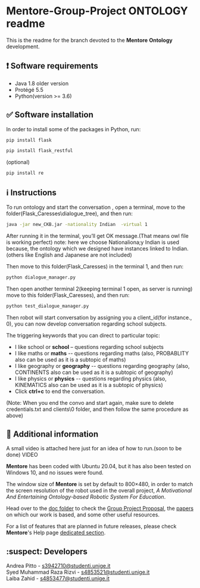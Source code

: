 # Mentore-Group-Project ONTOLOGY  readme

This is the readme for the branch devoted to the **Mentore** **Ontology** development.

## :exclamation: Software requirements

* Java 1.8 older version
*	Protégé 5.5
*	Python(version >= 3.6)


## :white_check_mark: Software installation

In order to install some of the packages in Python, run:

```bash
pip install flask
```
```bash
pip install flask_restful
```
(optional)
```bash
pip install re
```


## :information_source: Instructions

To run ontology and start the conversation , open a terminal, move to the folder(Flask_Caresses\dialogue_tree), and then run: 

```bash
java -jar new_CKB.jar -nationality Indian  -virtual 1
```

After running it in the terminal, you’ll get OK message.(That means owl file is working perfect)
note: here we choose Nationaliona;y Indian is used because, the ontology which we designed have instances linked to Indian.(others like English and Japanese are not included)

Then move to this folder(Flask_Caresses) in the terminal 1, and then run:
```bash
python dialogue_manager.py 
```

Then open another terminal 2(keeping terminal 1 open, as server is running) move to this folder(Flask_Caresses), and then run:
```bash
python test_dialogue_manager.py 
```

Then robot will start conversation by assigning you a client_id(for instance., 0), you can now develop conversation regarding school subjects.

The triggering keywords that you can direct to particular topic:

* I like school or **school** – questions regarding school subjects
* I like maths or **maths** -- questions regarding maths (also, PROBABLITY also can be used as it is a subtopic of maths)
* I like geography or **geography** -- questions regarding geography (also, CONTINENTS also can be used as it is a subtopic of geography)
* I like physics or **physics** -- questions regarding physics (also, KINEMATICS also can be used as it is a subtopic of physics)
* Click **ctrl+c** to end the conversation.

(Note: When you end the convo and start again, make sure to delete credentials.txt and clients\0 folder, and then follow the same procedure as above)

## 📰 Additional information
A small video is attached here just for an idea of how to run.(soon to be done)
VIDEO





**Mentore** has been coded with Ubuntu 20.04, but it has also been tested on Windows 10, and no issues were found.  

The window size of **Mentore** is set by default to 800×480, in order to match the screen resolution of the robot used in the overall project, *A Motivational And Entertaining Ontology-based Robotic System For Education*.  

Head over to the [doc folder](https://github.com/andreabradpitto/Mentore-Group-Project/tree/GUI/doc) to check the [Group Project Proposal](https://github.com/andreabradpitto/Mentore-Group-Project/tree/GUI/doc/Group%20Project%20proposal.docx), the [papers](https://github.com/andreabradpitto/Mentore-Group-Project/tree/GUI/doc/papers) on which our work is based, and some other useful resources.  
  
For a list of features that are planned in future releases, please check **Mentore**'s Help page [dedicated section](https://github.com/andreabradpitto/Mentore-Group-Project/blob/GUI/guide/help.md#features-that-will-be-supported-in-the-future).

## :suspect: Developers

Andrea Pitto - s3942710@studenti.unige.it  
Syed Muhammad Raza Rizvi - s4853521@studenti.unige.it  
Laiba Zahid - s4853477@studenti.unige.it

